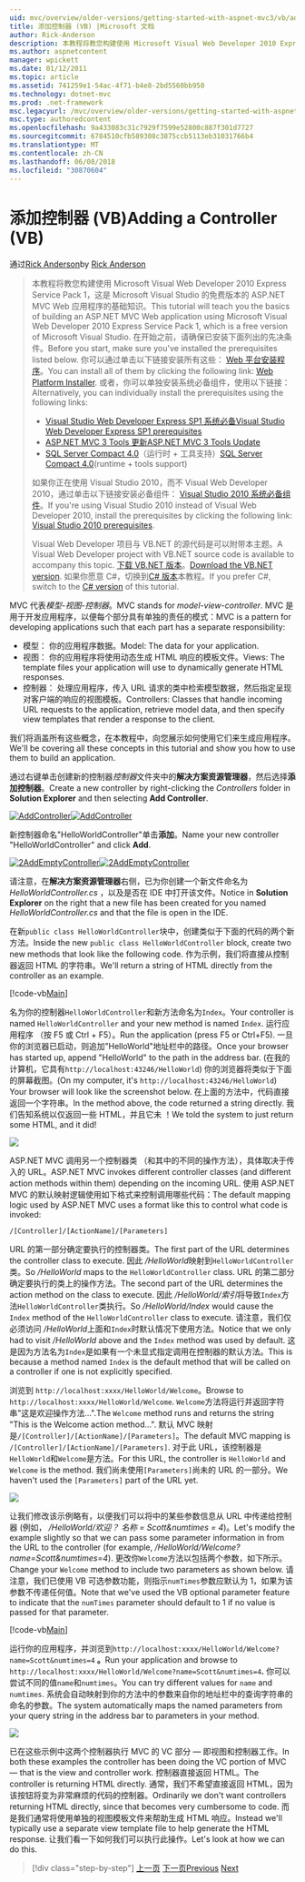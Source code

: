 ```yaml
---
uid: mvc/overview/older-versions/getting-started-with-aspnet-mvc3/vb/adding-a-controller
title: 添加控制器 (VB) |Microsoft 文档
author: Rick-Anderson
description: 本教程将教您构建使用 Microsoft Visual Web Developer 2010 Express Service Pack 1，这是一个 ASP.NET MVC Web 应用程序的基础知识...
ms.author: aspnetcontent
manager: wpickett
ms.date: 01/12/2011
ms.topic: article
ms.assetid: 741259e1-54ac-4f71-b4e8-2bd5560bb950
ms.technology: dotnet-mvc
ms.prod: .net-framework
msc.legacyurl: /mvc/overview/older-versions/getting-started-with-aspnet-mvc3/vb/adding-a-controller
msc.type: authoredcontent
ms.openlocfilehash: 9a433083c31c7929f7599e52800c887f301d7727
ms.sourcegitcommit: 6784510cfb589308c3875ccb5113eb31031766b4
ms.translationtype: MT
ms.contentlocale: zh-CN
ms.lasthandoff: 06/08/2018
ms.locfileid: "30870604"
---
```

<a name="adding-a-controller-vb"></a><span data-ttu-id="5ce0d-103">添加控制器 (VB)</span><span class="sxs-lookup"><span data-stu-id="5ce0d-103">Adding a Controller (VB)</span></span>
====================
<span data-ttu-id="5ce0d-104">通过[Rick Anderson](https://github.com/Rick-Anderson)</span><span class="sxs-lookup"><span data-stu-id="5ce0d-104">by [Rick Anderson](https://github.com/Rick-Anderson)</span></span>

> <span data-ttu-id="5ce0d-105">本教程将教您构建使用 Microsoft Visual Web Developer 2010 Express Service Pack 1，这是 Microsoft Visual Studio 的免费版本的 ASP.NET MVC Web 应用程序的基础知识。</span><span class="sxs-lookup"><span data-stu-id="5ce0d-105">This tutorial will teach you the basics of building an ASP.NET MVC Web application using Microsoft Visual Web Developer 2010 Express Service Pack 1, which is a free version of Microsoft Visual Studio.</span></span> <span data-ttu-id="5ce0d-106">在开始之前，请确保已安装下面列出的先决条件。</span><span class="sxs-lookup"><span data-stu-id="5ce0d-106">Before you start, make sure you've installed the prerequisites listed below.</span></span> <span data-ttu-id="5ce0d-107">你可以通过单击以下链接安装所有这些： [Web 平台安装程序](https://www.microsoft.com/web/gallery/install.aspx?appid=VWD2010SP1Pack)。</span><span class="sxs-lookup"><span data-stu-id="5ce0d-107">You can install all of them by clicking the following link: [Web Platform Installer](https://www.microsoft.com/web/gallery/install.aspx?appid=VWD2010SP1Pack).</span></span> <span data-ttu-id="5ce0d-108">或者，你可以单独安装系统必备组件，使用以下链接：</span><span class="sxs-lookup"><span data-stu-id="5ce0d-108">Alternatively, you can individually install the prerequisites using the following links:</span></span>
> 
> - [<span data-ttu-id="5ce0d-109">Visual Studio Web Developer Express SP1 系统必备</span><span class="sxs-lookup"><span data-stu-id="5ce0d-109">Visual Studio Web Developer Express SP1 prerequisites</span></span>](https://www.microsoft.com/web/gallery/install.aspx?appid=VWD2010SP1Pack)
> - [<span data-ttu-id="5ce0d-110">ASP.NET MVC 3 Tools 更新</span><span class="sxs-lookup"><span data-stu-id="5ce0d-110">ASP.NET MVC 3 Tools Update</span></span>](https://www.microsoft.com/web/gallery/install.aspx?appsxml=&amp;appid=MVC3)
> - <span data-ttu-id="5ce0d-111">[SQL Server Compact 4.0](https://www.microsoft.com/web/gallery/install.aspx?appid=SQLCE;SQLCEVSTools_4_0)（运行时 + 工具支持）</span><span class="sxs-lookup"><span data-stu-id="5ce0d-111">[SQL Server Compact 4.0](https://www.microsoft.com/web/gallery/install.aspx?appid=SQLCE;SQLCEVSTools_4_0)(runtime + tools support)</span></span>
> 
> <span data-ttu-id="5ce0d-112">如果你正在使用 Visual Studio 2010，而不 Visual Web Developer 2010，通过单击以下链接安装必备组件： [Visual Studio 2010 系统必备组件](https://www.microsoft.com/web/gallery/install.aspx?appsxml=&amp;appid=VS2010SP1Pack)。</span><span class="sxs-lookup"><span data-stu-id="5ce0d-112">If you're using Visual Studio 2010 instead of Visual Web Developer 2010, install the prerequisites by clicking the following link: [Visual Studio 2010 prerequisites](https://www.microsoft.com/web/gallery/install.aspx?appsxml=&amp;appid=VS2010SP1Pack).</span></span>
> 
> <span data-ttu-id="5ce0d-113">Visual Web Developer 项目与 VB.NET 的源代码是可以附带本主题。</span><span class="sxs-lookup"><span data-stu-id="5ce0d-113">A Visual Web Developer project with VB.NET source code is available to accompany this topic.</span></span> <span data-ttu-id="5ce0d-114">[下载 VB.NET 版本](https://code.msdn.microsoft.com/Introduction-to-MVC-3-10d1b098)。</span><span class="sxs-lookup"><span data-stu-id="5ce0d-114">[Download the VB.NET version](https://code.msdn.microsoft.com/Introduction-to-MVC-3-10d1b098).</span></span> <span data-ttu-id="5ce0d-115">如果你愿意 C#，切换到[C# 版本](../cs/adding-a-controller.md)本教程。</span><span class="sxs-lookup"><span data-stu-id="5ce0d-115">If you prefer C#, switch to the [C# version](../cs/adding-a-controller.md) of this tutorial.</span></span>


<span data-ttu-id="5ce0d-116">MVC 代表*模型-视图-控制器*。</span><span class="sxs-lookup"><span data-stu-id="5ce0d-116">MVC stands for *model-view-controller*.</span></span> <span data-ttu-id="5ce0d-117">MVC 是用于开发应用程序，以便每个部分具有单独的责任的模式：</span><span class="sxs-lookup"><span data-stu-id="5ce0d-117">MVC is a pattern for developing applications such that each part has a separate responsibility:</span></span>

- <span data-ttu-id="5ce0d-118">模型： 你的应用程序数据。</span><span class="sxs-lookup"><span data-stu-id="5ce0d-118">Model: The data for your application.</span></span>
- <span data-ttu-id="5ce0d-119">视图： 你的应用程序将使用动态生成 HTML 响应的模板文件。</span><span class="sxs-lookup"><span data-stu-id="5ce0d-119">Views: The template files your application will use to dynamically generate HTML responses.</span></span>
- <span data-ttu-id="5ce0d-120">控制器： 处理应用程序，传入 URL 请求的类中检索模型数据，然后指定呈现对客户端的响应的视图模板。</span><span class="sxs-lookup"><span data-stu-id="5ce0d-120">Controllers: Classes that handle incoming URL requests to the application, retrieve model data, and then specify view templates that render a response to the client.</span></span>

<span data-ttu-id="5ce0d-121">我们将涵盖所有这些概念，在本教程中，向您展示如何使用它们来生成应用程序。</span><span class="sxs-lookup"><span data-stu-id="5ce0d-121">We'll be covering all these concepts in this tutorial and show you how to use them to build an application.</span></span>

<span data-ttu-id="5ce0d-122">通过右键单击创建新的控制器*控制器*文件夹中的**解决方案资源管理器**，然后选择**添加控制器**。</span><span class="sxs-lookup"><span data-stu-id="5ce0d-122">Create a new controller by right-clicking the *Controllers* folder in **Solution Explorer** and then selecting **Add Controller**.</span></span>

<span data-ttu-id="5ce0d-123">[![AddController](adding-a-controller/_static/image2.png "AddController")](adding-a-controller/_static/image1.png)</span><span class="sxs-lookup"><span data-stu-id="5ce0d-123">[![AddController](adding-a-controller/_static/image2.png "AddController")](adding-a-controller/_static/image1.png)</span></span>

<span data-ttu-id="5ce0d-124">新控制器命名&quot;HelloWorldController&quot;单击**添加**。</span><span class="sxs-lookup"><span data-stu-id="5ce0d-124">Name your new controller &quot;HelloWorldController&quot; and click **Add**.</span></span>

<span data-ttu-id="5ce0d-125">[![2AddEmptyController](adding-a-controller/_static/image4.png "2AddEmptyController")](adding-a-controller/_static/image3.png)</span><span class="sxs-lookup"><span data-stu-id="5ce0d-125">[![2AddEmptyController](adding-a-controller/_static/image4.png "2AddEmptyController")](adding-a-controller/_static/image3.png)</span></span>

<span data-ttu-id="5ce0d-126">请注意，在**解决方案资源管理器**右侧，已为你创建一个新文件命名为*HelloWorldController.cs* ，以及是否在 IDE 中打开该文件。</span><span class="sxs-lookup"><span data-stu-id="5ce0d-126">Notice in **Solution Explorer** on the right that a new file has been created for you named *HelloWorldController.cs* and that the file is open in the IDE.</span></span>

<span data-ttu-id="5ce0d-127">在新`public class HelloWorldController`块中，创建类似于下面的代码的两个新方法。</span><span class="sxs-lookup"><span data-stu-id="5ce0d-127">Inside the new `public class HelloWorldController` block, create two new methods that look like the following code.</span></span> <span data-ttu-id="5ce0d-128">作为示例，我们将直接从控制器返回 HTML 的字符串。</span><span class="sxs-lookup"><span data-stu-id="5ce0d-128">We'll return a string of HTML directly from the controller as an example.</span></span>

[!code-vb[Main](adding-a-controller/samples/sample1.vb)]

<span data-ttu-id="5ce0d-129">名为你的控制器`HelloWorldController`和新方法命名为`Index`。</span><span class="sxs-lookup"><span data-stu-id="5ce0d-129">Your controller is named `HelloWorldController` and your new method is named `Index`.</span></span> <span data-ttu-id="5ce0d-130">运行应用程序 （按 F5 或 Ctrl + F5）。</span><span class="sxs-lookup"><span data-stu-id="5ce0d-130">Run the application (press F5 or Ctrl+F5).</span></span> <span data-ttu-id="5ce0d-131">一旦你的浏览器已启动，则追加&quot;HelloWorld&quot;地址栏中的路径。</span><span class="sxs-lookup"><span data-stu-id="5ce0d-131">Once your browser has started up, append &quot;HelloWorld&quot; to the path in the address bar.</span></span> <span data-ttu-id="5ce0d-132">(在我的计算机，它具有`http://localhost:43246/HelloWorld`) 你的浏览器将类似于下面的屏幕截图。</span><span class="sxs-lookup"><span data-stu-id="5ce0d-132">(On my computer, it's `http://localhost:43246/HelloWorld`) Your browser will look like the screenshot below.</span></span> <span data-ttu-id="5ce0d-133">在上面的方法中，代码直接返回一个字符串。</span><span class="sxs-lookup"><span data-stu-id="5ce0d-133">In the method above, the code returned a string directly.</span></span> <span data-ttu-id="5ce0d-134">我们告知系统以仅返回一些 HTML，并且它未 ！</span><span class="sxs-lookup"><span data-stu-id="5ce0d-134">We told the system to just return some HTML, and it did!</span></span>

![](adding-a-controller/_static/image5.png)

<span data-ttu-id="5ce0d-135">ASP.NET MVC 调用另一个控制器类 （和其中的不同的操作方法），具体取决于传入的 URL。</span><span class="sxs-lookup"><span data-stu-id="5ce0d-135">ASP.NET MVC invokes different controller classes (and different action methods within them) depending on the incoming URL.</span></span> <span data-ttu-id="5ce0d-136">使用 ASP.NET MVC 的默认映射逻辑使用如下格式来控制调用哪些代码：</span><span class="sxs-lookup"><span data-stu-id="5ce0d-136">The default mapping logic used by ASP.NET MVC uses a format like this to control what code is invoked:</span></span>

`/[Controller]/[ActionName]/[Parameters]`

<span data-ttu-id="5ce0d-137">URL 的第一部分确定要执行的控制器类。</span><span class="sxs-lookup"><span data-stu-id="5ce0d-137">The first part of the URL determines the controller class to execute.</span></span> <span data-ttu-id="5ce0d-138">因此 */HelloWorld*映射到`HelloWorldController`类。</span><span class="sxs-lookup"><span data-stu-id="5ce0d-138">So */HelloWorld* maps to the `HelloWorldController` class.</span></span> <span data-ttu-id="5ce0d-139">URL 的第二部分确定要执行的类上的操作方法。</span><span class="sxs-lookup"><span data-stu-id="5ce0d-139">The second part of the URL determines the action method on the class to execute.</span></span> <span data-ttu-id="5ce0d-140">因此 */HelloWorld/索引*将导致`Index`方法`HelloWorldController`类执行。</span><span class="sxs-lookup"><span data-stu-id="5ce0d-140">So */HelloWorld/Index* would cause the `Index` method of the `HelloWorldController` class to execute.</span></span> <span data-ttu-id="5ce0d-141">请注意，我们仅必须访问 */HelloWorld*上面和`Index`时默认情况下使用方法。</span><span class="sxs-lookup"><span data-stu-id="5ce0d-141">Notice that we only had to visit */HelloWorld* above and the `Index` method was used by default.</span></span> <span data-ttu-id="5ce0d-142">这是因为方法名为`Index`是如果有一个未显式指定调用在控制器的默认方法。</span><span class="sxs-lookup"><span data-stu-id="5ce0d-142">This is because a method named `Index` is the default method that will be called on a controller if one is not explicitly specified.</span></span>

<span data-ttu-id="5ce0d-143">浏览到 `http://localhost:xxxx/HelloWorld/Welcome`。</span><span class="sxs-lookup"><span data-stu-id="5ce0d-143">Browse to `http://localhost:xxxx/HelloWorld/Welcome`.</span></span> <span data-ttu-id="5ce0d-144">`Welcome`方法将运行并返回字符串&quot;这是欢迎操作方法...&quot;.</span><span class="sxs-lookup"><span data-stu-id="5ce0d-144">The `Welcome` method runs and returns the string &quot;This is the Welcome action method...&quot;.</span></span> <span data-ttu-id="5ce0d-145">默认 MVC 映射是`/[Controller]/[ActionName]/[Parameters]`。</span><span class="sxs-lookup"><span data-stu-id="5ce0d-145">The default MVC mapping is `/[Controller]/[ActionName]/[Parameters]`.</span></span> <span data-ttu-id="5ce0d-146">对于此 URL，该控制器是`HelloWorld`和`Welcome`是方法。</span><span class="sxs-lookup"><span data-stu-id="5ce0d-146">For this URL, the controller is `HelloWorld` and `Welcome` is the method.</span></span> <span data-ttu-id="5ce0d-147">我们尚未使用`[Parameters]`尚未的 URL 的一部分。</span><span class="sxs-lookup"><span data-stu-id="5ce0d-147">We haven't used the `[Parameters]` part of the URL yet.</span></span>

![](adding-a-controller/_static/image6.png)

<span data-ttu-id="5ce0d-148">让我们修改该示例略有，以便我们可以将中的某些参数信息从 URL 中传递给控制器 (例如， */HelloWorld/欢迎？ 名称 = Scott&amp;numtimes = 4*)。</span><span class="sxs-lookup"><span data-stu-id="5ce0d-148">Let's modify the example slightly so that we can pass some parameter information in from the URL to the controller (for example, */HelloWorld/Welcome?name=Scott&amp;numtimes=4*).</span></span> <span data-ttu-id="5ce0d-149">更改你`Welcome`方法以包括两个参数，如下所示。</span><span class="sxs-lookup"><span data-stu-id="5ce0d-149">Change your `Welcome` method to include two parameters as shown below.</span></span> <span data-ttu-id="5ce0d-150">请注意，我们已使用 VB 可选参数功能，则指示`numTimes`参数应默认为 1，如果为该参数不传递任何值。</span><span class="sxs-lookup"><span data-stu-id="5ce0d-150">Note that we've used the VB optional parameter feature to indicate that the `numTimes` parameter should default to 1 if no value is passed for that parameter.</span></span>

[!code-vb[Main](adding-a-controller/samples/sample2.vb)]

<span data-ttu-id="5ce0d-151">运行你的应用程序，并浏览到`http://localhost:xxxx/HelloWorld/Welcome?name=Scott&numtimes=4` **。**</span><span class="sxs-lookup"><span data-stu-id="5ce0d-151">Run your application and browse to `http://localhost:xxxx/HelloWorld/Welcome?name=Scott&numtimes=4`**.**</span></span> <span data-ttu-id="5ce0d-152">你可以尝试不同的值`name`和`numtimes`。</span><span class="sxs-lookup"><span data-stu-id="5ce0d-152">You can try different values for `name` and `numtimes`.</span></span> <span data-ttu-id="5ce0d-153">系统会自动映射到你的方法中的参数来自你的地址栏中的查询字符串的命名的参数。</span><span class="sxs-lookup"><span data-stu-id="5ce0d-153">The system automatically maps the named parameters from your query string in the address bar to parameters in your method.</span></span>

![](adding-a-controller/_static/image7.png)

<span data-ttu-id="5ce0d-154">已在这些示例中这两个控制器执行 MVC 的 VC 部分 — 即视图和控制器工作。</span><span class="sxs-lookup"><span data-stu-id="5ce0d-154">In both these examples the controller has been doing the VC portion of MVC — that is the view and controller work.</span></span> <span data-ttu-id="5ce0d-155">控制器直接返回 HTML。</span><span class="sxs-lookup"><span data-stu-id="5ce0d-155">The controller is returning HTML directly.</span></span> <span data-ttu-id="5ce0d-156">通常，我们不希望直接返回 HTML，因为该按钮将变为非常麻烦的代码的控制器。</span><span class="sxs-lookup"><span data-stu-id="5ce0d-156">Ordinarily we don't want controllers returning HTML directly, since that becomes very cumbersome to code.</span></span> <span data-ttu-id="5ce0d-157">而是我们通常将使用单独的视图模板文件来帮助生成 HTML 响应。</span><span class="sxs-lookup"><span data-stu-id="5ce0d-157">Instead we'll typically use a separate view template file to help generate the HTML response.</span></span> <span data-ttu-id="5ce0d-158">让我们看一下如何我们可以执行此操作。</span><span class="sxs-lookup"><span data-stu-id="5ce0d-158">Let's look at how we can do this.</span></span>

> [!div class="step-by-step"]
> <span data-ttu-id="5ce0d-159">[上一页](intro-to-aspnet-mvc-3.md)
> [下一页](adding-a-view.md)</span><span class="sxs-lookup"><span data-stu-id="5ce0d-159">[Previous](intro-to-aspnet-mvc-3.md)
[Next](adding-a-view.md)</span></span>
